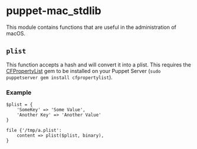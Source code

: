 # puppet-mac_stdlib

This module contains functions that are useful in the administration of macOS.

## `plist`

This function accepts a hash and will convert it into a plist. This requires the [CFPropertyList](https://github.com/ckruse/CFPropertyList/) gem to be installed on your Puppet Server (`sudo puppetserver gem install cfpropertylist`).

### Example

``` puppet
$plist = {
    'SomeKey' => 'Some Value',
    'Another Key' => 'Another Value'
}

file {'/tmp/a.plist':
    content => plist($plist, binary),
}
```
